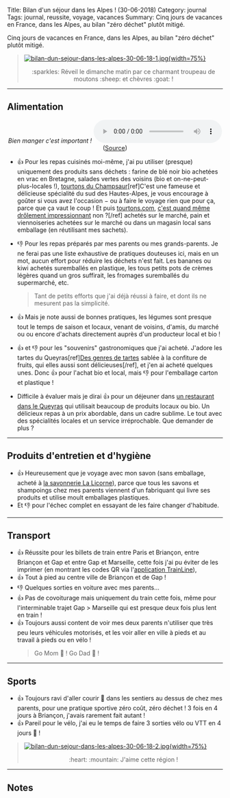 Title: Bilan d'un séjour dans les Alpes ! (30-06-2018)
Category: journal
Tags: journal, reussite, voyage, vacances
Summary: Cinq jours de vacances en France, dans les Alpes, au bilan "zéro déchet" plutôt mitigé.

Cinq jours de vacances en France, dans les Alpes, au bilan "zéro déchet" plutôt mitigé.

> [![bilan-dun-sejour-dans-les-alpes-30-06-18-1.jpg]({filename}images/bilan-dun-sejour-dans-les-alpes-30-06-18-1.jpg){width=75%}]({filename}images/bilan-dun-sejour-dans-les-alpes-30-06-18-1.jpg)
> <center> :sparkles: Réveil le dimanche matin par ce charmant troupeau de moutons :sheep: et chèvres :goat: ! </center>

---

## Alimentation

<center><em>Bien manger c'est important !</em> <audio controls><source src="https://kaamelott-soundboard.2ec0b4.fr/sounds/bien_manger_cest_important.mp3" type="audio/mpeg"> Your browser does not support the audio element.</audio> (<a href="https://kaamelott-soundboard.2ec0b4.fr/#son/bien_manger_cest_important">Source</a>)</center>

- :+1: Pour les repas cuisinés moi-même, j'ai pu utiliser (presque) uniquement des produits sans déchets : farine de blé noir bio achetées en vrac en Bretagne, salades vertes des voisins (bio et on-ne-peut-plus-locales !), [tourtons du Champsaur](http://www.tourtons.com/)[ref]C'est une fameuse et délicieuse spécialité du sud des Hautes-Alpes, je vous encourage à goûter si vous avez l'occasion − ou à faire le voyage rien que pour ça, parce que ça vaut le coup ! Et puis [tourtons.com](http://www.tourtons.com/), [c'est quand même drôlement impressionnant](https://kaamelott-soundboard.2ec0b4.fr/#son/ah_nan_mais_quand_on_est_pas_habitue_c_est_drolement_impressionnant_la_magie) non ?[/ref] achetés sur le marché, pain et viennoiseries achetées sur le marché ou dans un magasin local sans emballage (en réutilisant mes sachets).

- :-1: Pour les repas préparés par mes parents ou mes grands-parents. Je ne ferai pas une liste exhaustive de pratiques douteuses ici, mais en un mot, aucun effort pour réduire les déchets n'est fait. Les bananes ou kiwi achetés suremballés en plastique, les tous petits pots de crèmes légères quand un gros suffirait, les fromages suremballés du supermarché, etc.
   > Tant de petits efforts que j'ai déjà réussi à faire, et dont ils ne mesurent pas la simplicité.
- :+1: Mais je note aussi de bonnes pratiques, les légumes sont presque tout le temps de saison et locaux, venant de voisins, d'amis, du marché ou ou encore d'achats directement auprès d'un producteur local et bio !

- :+1: et :-1: pour les "souvenirs" gastronomiques que j'ai acheté. J'adore les tartes du Queyras[ref][Des genres de tartes](http://kaamelott-soundboard.2ec0b4.fr/#son/difference_concrete_avec_des_briques) sablée à la confiture de fruits, qui elles aussi sont délicieuses[/ref], et j'en ai acheté quelques unes. Donc :+1: pour l'achat bio et local, mais :-1: pour l'emballage carton et plastique !

- Difficile à évaluer mais je dirai :+1: pour un déjeuner dans [un restaurant dans le Queyras](https://www.lejamberoute.blogspot.fr/) qui utilisait beaucoup de produits locaux ou bio. Un délicieux repas à un prix abordable, dans un cadre sublime. Le tout avec des spécialités locales et un service irréprochable. Que demander de plus ?

---

## Produits d'entretien et d'hygiène

- :+1: Heureusement que je voyage avec mon savon (sans emballage, acheté à [la savonnerie La Licorne](http://www.savon-de-marseille-licorne.com/)), parce que tous les savons et shampoings chez mes parents viennent d'un fabriquant qui livre ses produits et utilise moult emballages plastiques.
- Et :-1: pour l'échec complet en essayant de les faire changer d'habitude.

---

## Transport

- :+1: Réussite pour les billets de train entre Paris et Briançon, entre Briançon et Gap et entre Gap et Marseille, cette fois j'ai pu éviter de les imprimer (en montrant les codes QR via l'[application TrainLine](https://www.trainline.fr/)),
- :+1: Tout à pied au centre ville de Briançon et de Gap !
- :-1: Quelques sorties en voiture avec mes parents…
- :+1: Pas de covoiturage mais uniquement du train cette fois, même pour l'interminable trajet Gap > Marseille qui est presque deux fois plus lent en train !
- :+1: Toujours aussi content de voir mes deux parents n'utiliser que très peu leurs véhicules motorisés, et les voir aller en ville à pieds et au travail à pieds ou en vélo !
  > Go Mom :running: ! Go Dad :bicyclist: !

---

## Sports

- :+1: Toujours ravi d'aller courir :running: dans les sentiers au dessus de chez mes parents, pour une pratique sportive zéro coût, zéro déchet ! 3 fois en 4 jours à Briançon, j'avais rarement fait autant !
- :+1: Pareil pour le vélo, j'ai eu le temps de faire 3 sorties vélo ou VTT en 4 jours :bicyclist: !

> [![bilan-dun-sejour-dans-les-alpes-30-06-18-2.jpg]({filename}images/bilan-dun-sejour-dans-les-alpes-30-06-18-2.jpg){width=75%}]({filename}images/bilan-dun-sejour-dans-les-alpes-30-06-18-2.jpg)
> <center> :heart: :mountain: J'aime cette région ! </center>

---

## Notes
